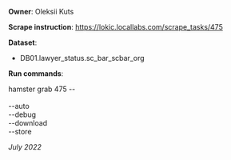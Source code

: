 **Owner**: Oleksii Kuts

**Scrape instruction**: https://lokic.locallabs.com/scrape_tasks/475

**Dataset**:

- DB01.lawyer_status.sc_bar_scbar_org

**Run commands**:

hamster grab 475 -- <options>
<br><br>--auto
<br>--debug
<br>--download
<br>--store

_July 2022_
